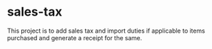# sales-tax
This project is to add sales tax and import duties if applicable to items purchased and generate a receipt for the same.
